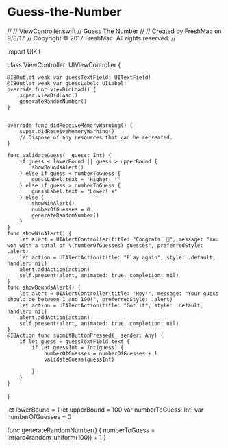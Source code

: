 # Guess-the-Number
//
//  ViewController.swift
//  Guess The Number
//
//  Created by FreshMac on 9/8/17.
//  Copyright © 2017 FreshMac. All rights reserved.
//

import UIKit

class ViewController: UIViewController {

    @IBOutlet weak var guessTextField: UITextField!
    @IBOutlet weak var guessLabel: UILabel!
    override func viewDidLoad() {
        super.viewDidLoad()
        generateRandomNumber()
    }


    override func didReceiveMemoryWarning() {
        super.didReceiveMemoryWarning()
        // Dispose of any resources that can be recreated.
    }

    func validateGuess(_ guess: Int) {
        if guess < lowerBound || guess > upperBound {
            showBoundsAlert()
        } else if guess < numberToGuess {
            guessLabel.text = "Higher! ⬆️"
        } else if guess > numberToGuess {
            guessLabel.text = "Lower! ⬇️"
        } else {
            showWinAlert()
            numberOfGuesses = 0
            generateRandomNumber()
        }
    }
    func showWinAlert() {
        let alert = UIAlertController(title: "Congrats! 🎉", message: "You won with a total of \(numberOfGuesses) guesses", preferredStyle: .alert)
        let action = UIAlertAction(title: "Play again", style: .default, handler: nil)
        alert.addAction(action)
        self.present(alert, animated: true, completion: nil)
    }
    func showBoundsAlert() {
        let alert = UIAlertController(title: "Hey!", message: "Your guess should be between 1 and 100!", preferredStyle: .alert)
        let action = UIAlertAction(title: "Got it", style: .default, handler: nil)
        alert.addAction(action)
        self.present(alert, animated: true, completion: nil)
    }
    @IBAction func submitButtonPressed(_ sender: Any) {
        if let guess = guessTextField.text {
            if let guessInt = Int(guess) {
                numberOfGuesses = numberOfGuesses + 1
                validateGuess(guessInt)

            }
        }
    }
}


let lowerBound = 1
let upperBound = 100
var numberToGuess: Int!
var numberOfGuesses = 0




func generateRandomNumber() {
    numberToGuess = Int(arc4random_uniform(100)) + 1
}

